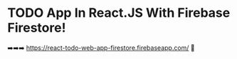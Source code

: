 # TODO App In React.JS With Firebase Firestore!

➡️➡️➡️ https://react-todo-web-app-firestore.firebaseapp.com/ 🚀